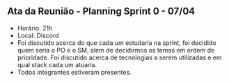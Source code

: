 ## Ata da Reunião - Planning Sprint 0 - 07/04

- Horário: 21h
- Local: Discord
- Foi discutido acerca do que cada um estudaria na sprint, foi decidido quem seria o PO e o SM, além de decidirmos os temas em ordem de prioridade. Foi discutido acerca de tecnologias a serem utilizadas e em qual stack cada um atuaria.
- Todos integrantes estiveram presentes.